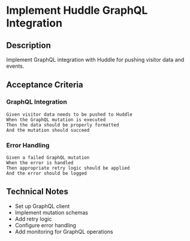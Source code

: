 # Implement Huddle GraphQL Integration

## Description
Implement GraphQL integration with Huddle for pushing visitor data and events.

## Acceptance Criteria

### GraphQL Integration
```gherkin
Given visitor data needs to be pushed to Huddle
When the GraphQL mutation is executed
Then the data should be properly formatted
And the mutation should succeed
```

### Error Handling
```gherkin
Given a failed GraphQL mutation
When the error is handled
Then appropriate retry logic should be applied
And the error should be logged
```

## Technical Notes
- Set up GraphQL client
- Implement mutation schemas
- Add retry logic
- Configure error handling
- Add monitoring for GraphQL operations 